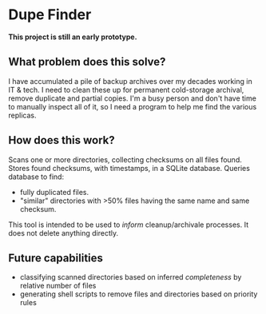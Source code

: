 # Dupe Finder

**This project is still an early prototype.**

## What problem does this solve?

I have accumulated a pile of backup archives over my decades working in IT & tech.
I need to clean these up for permanent cold-storage archival, remove duplicate and partial copies.
I'm a busy person and don't have time to manually inspect all of it, so I need a program to help me find the various replicas.

## How does this work?

Scans one or more directories, collecting checksums on all files found.
Stores found checksums, with timestamps, in a SQLite database.
Queries database to find:

* fully duplicated files.
* "similar" directories with >50% files having the same name and same checksum.

This tool is intended to be used to _inform_ cleanup/archivale processes. It does not delete anything directly.

## Future capabilities

* classifying scanned directories based on inferred _completeness_ by relative number of files
* generating shell scripts to remove files and directories based on priority rules



